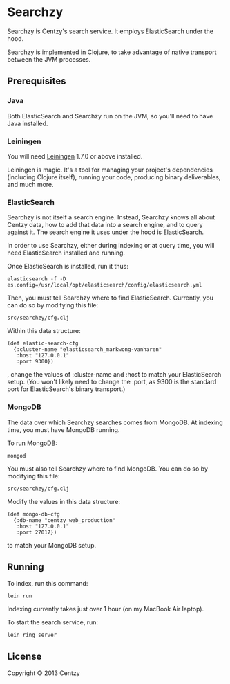 # Searchzy

Searchzy is Centzy's search service.  It employs ElasticSearch under
the hood.

Searchzy is implemented in Clojure, to take advantage of native
transport between the JVM processes.


## Prerequisites

### Java

Both ElasticSearch and Searchzy run on the JVM, so you'll need to have
Java installed.


### Leiningen

You will need [Leiningen][1] 1.7.0 or above installed.

[1]: https://github.com/technomancy/leiningen

Leiningen is magic.  It's a tool for managing your project's
dependencies (including Clojure itself), running your code, producing
binary deliverables, and much more.


### ElasticSearch

Searchzy is not itself a search engine.  Instead, Searchzy knows all
about Centzy data, how to add that data into a search engine, and to
query against it.  The search engine it uses under the hood is
ElasticSearch.

In order to use Searchzy, either during indexing or at query time, you
will need ElasticSearch installed and running.

Once ElasticSearch is installed, run it thus:

    elasticsearch -f -D es.config=/usr/local/opt/elasticsearch/config/elasticsearch.yml

Then, you must tell Searchzy where to find ElasticSearch.  Currently,
you can do so by modifying this file:

    src/searchzy/cfg.clj

Within this data structure:

    (def elastic-search-cfg
      {:cluster-name "elasticsearch_markwong-vanharen"
       :host "127.0.0.1"
       :port 9300})

, change the values of :cluster-name and :host to match your
ElasticSearch setup.  (You won't likely need to change the :port, as
9300 is the standard port for ElasticSearch's binary transport.)


### MongoDB

The data over which Searchzy searches comes from MongoDB.  At indexing
time, you must have MongoDB running.

To run MongoDB:
    
    mongod

You must also tell Searchzy where to find MongoDB.  You can do so by
modifying this file:

    src/searchzy/cfg.clj

Modify the values in this data structure:

    (def mongo-db-cfg
      {:db-name "centzy_web_production"
       :host "127.0.0.1"
       :port 27017})

to match your MongoDB setup.


## Running

To index, run this command:

    lein run

Indexing currently takes just over 1 hour (on my MacBook Air laptop).

To start the search service, run:

    lein ring server



## License

Copyright © 2013 Centzy
